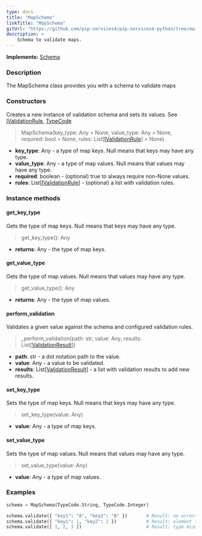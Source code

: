 ```yaml
---
type: docs
title: "MapSchema"
linkTitle: "MapSchema"
gitUrl: "https://github.com/pip-services4/pip-services4-python/tree/main/pip-services4-data-python"
description: >
    Schema to validate maps.
---
```


**Implements:** [Schema](../schema)

### Description

The MapSchema class provides you with a schema to validate maps

### Constructors
Creates a new instance of validation schema and sets its values.
See [IValidationRule](../ivalidation_rule), [TypeCode](../../../commons/convert/type_code)

> MapSchema(key_type: Any = None, value_type: Any = None, required: bool = None,
                 rules: List[[IValidationRule](../ivalidation_rule)] = None)

- **key_type**: Any - a type of map keys. Null means that keys may have any type.
- **value_type**: Any - a type of map values. Null means that values may have any type.
- **required**: boolean - (optional) true to always require non-None values.
- **rules**: List[[IValidationRule](../ivalidation_rule)] - (optional) a list with validation rules.



### Instance methods

#### get_key_type
Gets the type of map keys.
Null means that keys may have any type.

> get_key_type(): Any

- **returns**: Any - the type of map keys.

#### get_value_type
Gets the type of map values.
Null means that values may have any type.

> get_value_type(): Any

- **returns**: Any - the type of map values.

#### perform_validation
Validates a given value against the schema and configured validation rules.

> _perform_validation(path: str, value: Any, results: List[[ValidationResult](../validation_result)])

- **path**: str - a dot notation path to the value.
- **value**: Any - a value to be validated.
- **results**: List[[ValidationResult](../validation_result)] - a list with validation results to add new results.

#### set_key_type
Sets the type of map keys.
Null means that keys may have any type.

> set_key_type(value: Any)

- **value**: Any - a type of map keys.

#### set_value_type
Sets the type of map values.
Null means that values may have any type.

> set_value_type(value: Any)

- **value**: Any - a type of map values.

### Examples
```python
schema = MapSchema(TypeCode.String, TypeCode.Integer)

schema.validate({ "key1": "A", "key2": "B" })       # Result: no errors
schema.validate({ "key1": 1, "key2": 2 })           # Result: element type mismatch
schema.validate([ 1, 2, 3 ])                        # Result: type mismatch

```
